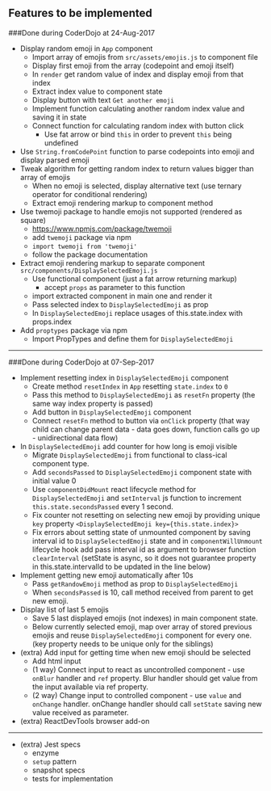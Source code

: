 ## Features to be implemented

###Done during CoderDojo at 24-Aug-2017
* Display random emoji in `App` component
  * Import array of emojis from `src/assets/emojis.js` to component file
  * Display first emoji from the array (codepoint and emoji itself)
  * In `render` get random value of index and display emoji from that index
  * Extract index value to component state
  * Display button with text `Get another emoji`
  * Implement function calculating another random index value and saving it in state
  * Connect function for calculating random index with button click
    * Use fat arrow or bind `this` in order to prevent `this` being undefined
* Use `String.fromCodePoint` function to parse codepoints into emoji and display parsed emoji
* Tweak algorithm for getting random index to return values bigger than array of emojis
  * When no emoji is selected, display alternative text (use ternary operator for conditional rendering)
  * Extract emoji rendering markup to component method
* Use twemoji package to handle emojis not supported (rendered as square)
  * https://www.npmjs.com/package/twemoji
  * add `twemoji` package via npm
  * `import twemoji from 'twemoji'`
  * follow the package documentation
* Extract emoji rendering markup to separate component `src/components/DisplaySelectedEmoji.js`
  * Use functional component (just a fat arrow returning markup)
    * accept `props` as parameter to this function
  * import extracted component in main one and render it
  * Pass selected index to `DisplaySelectedEmoji` as prop
  * In `DisplaySelectedEmoji` replace usages of this.state.index with props.index
* Add `proptypes` package via npm
  * Import PropTypes and define them for `DisplaySelectedEmoji`

--------------

###Done during CoderDojo at 07-Sep-2017
* Implement resetting index in `DisplaySelectedEmoji` component
  * Create method `resetIndex` in `App` resetting `state.index` to `0`
  * Pass this method to `DisplaySelectedEmoji` as `resetFn` property (the same way index property is passed)
  * Add button in `DisplaySelectedEmoji` component
  * Connect `resetFn` method to button via `onClick` property (that way child can change parent data - data goes down, function calls go up - unidirectional data flow)
* In `DisplaySelectedEmoji` add counter for how long is emoji visible
  * Migrate `DisplaySelectedEmoji` from functional to class-ical component type.
  * Add `secondsPassed` to `DisplaySelectedEmoji` component state with initial value 0
  * Use `componentDidMount` react lifecycle method for `DisplaySelectedEmoji` and `setInterval` js function to increment `this.state.secondsPassed` every 1 second.
  * Fix counter not resetting on selecting new emoji by providing unique `key` property `<DisplaySelectedEmoji key={this.state.index}>`
  * Fix errors about setting state of unmounted component by saving interval id to `DisplaySelectedEmoji` state and in `componentWillUnmount` lifecycle hook add pass interval id as argument to browser function `clearInterval`
  (setState is async, so it does not guarantee property in this.state.intervalId to be updated in the line below)
* Implement getting new emoji automatically after 10s
  * Pass `getRandowEmoji` method as prop to `DisplaySelectedEmoji`
  * When `secondsPassed` is 10, call method received from parent to get new emoji.
* Display list of last 5 emojis
  * Save 5 last displayed emojis (not indexes) in main component state.
  * Below currently selected emoji, map over array of stored previous emojis and reuse `DisplaySelectedEmoji` component for every one.
  (key property needs to be unique only for the siblings)
* (extra) Add input for getting time when new emoji should be selected
  * Add html input
  * (1 way) Connect input to react as uncontrolled component - use `onBlur` handler and `ref` property. Blur handler should get value from the input available via ref property.
  * (2 way) Change input to controlled component - use `value` and `onChange` handler. onChange handler should call `setState` saving new value received as parameter.
* (extra) ReactDevTools browser add-on

--------------

* (extra) Jest specs
  * enzyme
  * `setup` pattern
  * snapshot specs
  * tests for implementation
